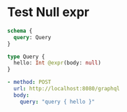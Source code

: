 # Test Null expr


```graphql @server
schema {
  query: Query
}

type Query {
  hello: Int @expr(body: null)
}
```

```yml @test
- method: POST
  url: http://localhost:8080/graphql
  body:
    query: "query { hello }"
```
